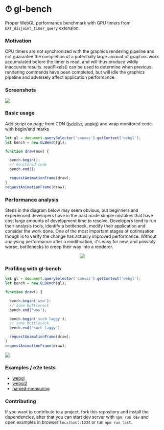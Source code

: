 # ⏱ gl-bench

Proper WebGL performance benchmark with GPU timers from `EXT_disjoint_timer_query` extension.

### Motivation
CPU timers are not synchronized with the graphics rendering pipeline and not guarantee the completion
of a potentially large amount of graphics work accumulated before the timer is read, and will thus produce
wildly inaccurate results. readPixels() can be used to determine when previous rendering commands have been
completed, but will idle the graphics pipeline and adversely affect application performance.

### Screenshots
![](https://habrastorage.org/webt/kf/ef/tk/kfeftk9mbebg7okddc5_i9qohjy.png)

### Basic usage
Add script on page from CDN ([jsdelivr](https://cdn.jsdelivr.net/npm/gl-bench/dist/gl-bench.min.js), [unpkg](https://unpkg.com/gl-bench/dist/gl-bench.min.js)) and wrap monitored code with begin/end marks
```javascript
let gl = document.querySelector('canvas').getContext('webgl');
let bench = new GLBench(gl);

function draw(now) {  

  bench.begin();
  // monitored code
  bench.end();

  requestAnimationFrame(draw);
}
requestAnimationFrame(draw);
```

### Performance analysis
Steps in the diagram below may seem obvious, but beginners and experienced developers have in the past
made simple mistakes that have cost large amounts of development time to resolve. Developers tend
to run their analysis tools, identify a bottleneck, modify their application and consider the work done.
One of the most important stages of optimisation though is to verify the change has actually improved
performance. Without analysing performance after a modification, it's easy for new, and possibly
worse, bottlenecks to creep their way into a renderer.
<p align="center">
<img align="center" src="https://habrastorage.org/webt/su/ua/8_/suua8_j95osi16-6bs6jqcfiwoa.jpeg"/>
</p>

### Profiling with gl-bench
```javascript
let gl = document.querySelector('canvas').getContext('webgl');
let bench = new GLBench(gl);

function draw() {  

  bench.begin('wow');
  // some bottleneck
  bench.end('wow');

  bench.begin('such laggy');
  // some bottleneck
  bench.end('such laggy');

  requestAnimationFrame(draw);
}
requestAnimationFrame(draw);
```
![](https://habrastorage.org/webt/pf/hu/gx/pfhugxwkz0z4knd8tczrs9r6h4c.png)

### Examples / e2e tests
- [webgl](https://munrocket.github.io/gl-bench/examples/webgl.html)
- [webgl2](https://munrocket.github.io/gl-bench/examples/webgl2.html)
- [named-measuring](https://munrocket.github.io/gl-bench/examples/named-measuring.html)

### Contributing
If you want to contribute to a project, fork this repository and install the dependencies,
after that you can start dev server with `npm run dev` and open examples in browser `localhost:1234`
or run `npm run test`.

[//]: # (=== further improvements ===)
[//]: # (emulate EXT, without rAF, better ui, in one frame)
